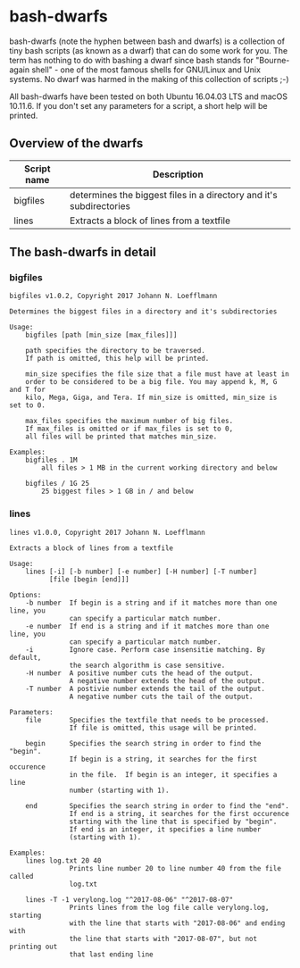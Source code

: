 # bash-dwarfs
bash-dwarfs (note the hyphen between bash and dwarfs) is a collection of tiny bash scripts (as known as a dwarf) that can do some work for you. The term has nothing to do with bashing a dwarf since bash stands for "Bourne-again shell" - one of the most famous shells for GNU/Linux and Unix systems. No dwarf was harmed in the making of this collection of scripts ;-)

All bash-dwarfs have been tested on both Ubuntu 16.04.03 LTS and macOS 10.11.6.
If you don't set any parameters for a script, a short help will be printed.

## Overview of the dwarfs

Script name    | Description                                                                |
-------------- | -------------------------------------------------------------------------- |
bigfiles       | determines the biggest files in a directory and it's subdirectories        |
lines          | Extracts a block of lines from a textfile                                  |


## The bash-dwarfs in detail

### bigfiles

```
bigfiles v1.0.2, Copyright 2017 Johann N. Loefflmann

Determines the biggest files in a directory and it's subdirectories

Usage:
    bigfiles [path [min_size [max_files]]]

    path specifies the directory to be traversed.
    If path is omitted, this help will be printed.

    min_size specifies the file size that a file must have at least in
    order to be considered to be a big file. You may append k, M, G and T for
    kilo, Mega, Giga, and Tera. If min_size is omitted, min_size is set to 0.

    max_files specifies the maximum number of big files.
    If max_files is omitted or if max_files is set to 0,
    all files will be printed that matches min_size.

Examples:
    bigfiles . 1M
        all files > 1 MB in the current working directory and below

    bigfiles / 1G 25
        25 biggest files > 1 GB in / and below
```

### lines
```
lines v1.0.0, Copyright 2017 Johann N. Loefflmann

Extracts a block of lines from a textfile

Usage:
    lines [-i] [-b number] [-e number] [-H number] [-T number]
          [file [begin [end]]]

Options:
    -b number  If begin is a string and if it matches more than one line, you
               can specify a particular match number.
    -e number  If end is a string and if it matches more than one line, you
               can specify a particular match number.
    -i         Ignore case. Perform case insensitie matching. By default,
               the search algorithm is case sensitive.
    -H number  A positive number cuts the head of the output.
               A negative number extends the head of the output.
    -T number  A postivie number extends the tail of the output.
               A negative number cuts the tail of the output.

Parameters:
    file       Specifies the textfile that needs to be processed.
               If file is omitted, this usage will be printed.

    begin      Specifies the search string in order to find the "begin".
               If begin is a string, it searches for the first occurence
               in the file.  If begin is an integer, it specifies a line
               number (starting with 1).

    end        Specifies the search string in order to find the "end".
               If end is a string, it searches for the first occurence
               starting with the line that is specified by "begin".
               If end is an integer, it specifies a line number
               (starting with 1).

Examples:
    lines log.txt 20 40
               Prints line number 20 to line number 40 from the file called
               log.txt

    lines -T -1 verylong.log "^2017-08-06" "^2017-08-07"
               Prints lines from the log file calle verylong.log, starting
               with the line that starts with "2017-08-06" and ending with
               the line that starts with "2017-08-07", but not printing out
               that last ending line
```
